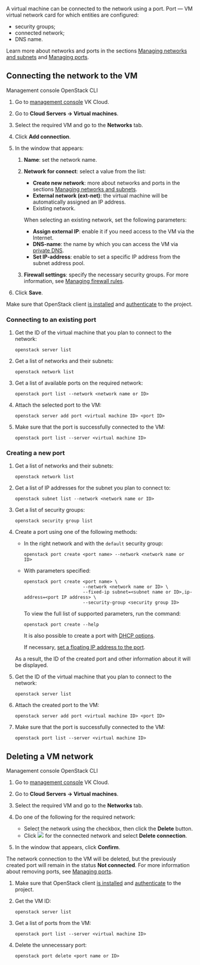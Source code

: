 A virtual machine can be connected to the network using a port. Port — VM virtual network card for which entities are configured:

- security groups;
- connected network;
- DNS name.

Learn more about networks and ports in the sections [Managing networks and subnets](/en/networks/vnet/instructions/net) and [Managing ports](/en/networks/vnet/instructions/ports).

## Connecting the network to the VM

<tabs>
<tablist>
<tab>Management console</tab>
<tab>OpenStack CLI</tab>
</tablist>
<tabpanel>

1. Go to [management console](https://msk.cloud.vk.com/app/en) VK Cloud.
2. Go to **Cloud Servers → Virtual machines**.
3. Select the required VM and go to the **Networks** tab.
4. Click **Add connection**.
5. In the window that appears:

   1. **Name**: set the network name.
   2. **Network for connect**: select a value from the list:

      - **Create new network**: more about networks and ports in the sections [Managing networks and subnets](/en/networks/vnet/instructions/net).
      - **External network (ext-net)**: the virtual machine will be automatically assigned an IP address.
      - Existing network.

      When selecting an existing network, set the following parameters:

      - **Assign external IP**: enable it if you need access to the VM via the Internet.
      - **DNS-name**: the name by which you can access the VM via [private DNS](/en/networks/dns/private-dns).
      - **Set IP-address**: enable to set a specific IP address from the subnet address pool.

   3. **Firewall settings**: specify the necessary security groups. For more information, see [Managing firewall rules](/en/networks/vnet/instructions/secgroups).

7. Click **Save**.

</tabpanel>
<tabpanel>

Make sure that OpenStack client [is installed](/en/tools-for-using-services/cli/openstack-cli#1_install_the_openstack_client) and [authenticate](/en/tools-for-using-services/cli/openstack-cli#3_complete_authentication) to the project.

### Connecting to an existing port

1. Get the ID of the virtual machine that you plan to connect to the network:

   ```console
   openstack server list
   ```

1. Get a list of networks and their subnets:

   ```console
   openstack network list
   ```

1. Get a list of available ports on the required network:

   ```console
   openstack port list --network <network name or ID>
   ```

1. Attach the selected port to the VM:

   ```console
   openstack server add port <virtual machine ID> <port ID>
   ```

1. Make sure that the port is successfully connected to the VM:

   ```console
   openstack port list --server <virtual machine ID>
   ```

### Creating a new port

1. Get a list of networks and their subnets:

   ```console
   openstack network list
   ```

1. Get a list of IP addresses for the subnet you plan to connect to:

   ```console
   openstack subnet list --network <network name or ID>
   ```

1. Get a list of security groups:

   ```console
   openstack security group list
   ```

1. Create a port using one of the following methods:

   - In the right network and with the `default` security group:

      ```console
      openstack port create <port name> --network <network name or ID>
      ```

   - With parameters specified:

      ```console
      openstack port create <port name> \
                            --network <network name or ID> \
                            --fixed-ip subnet=<subnet name or ID>,ip-address=<port IP address> \
                            --security-group <security group ID>
      ```

      To view the full list of supported parameters, run the command:

      ```console
      openstack port create --help
      ```

      It is also possible to create a port with [DHCP options](https://github.com/Juniper/contrail-controller/wiki/Extra-DHCP-Options).

      If necessary, [set a floating IP address to the port](/en/networks/vnet/instructions/ip/floating-ip).

   As a result, the ID of the created port and other information about it will be displayed.

1. Get the ID of the virtual machine that you plan to connect to the network:

   ```console
   openstack server list
   ```

1. Attach the created port to the VM:

   ```console
   openstack server add port <virtual machine ID> <port ID>
   ```

1. Make sure that the port is successfully connected to the VM:

   ```console
   openstack port list --server <virtual machine ID>
   ```

</tabpanel>
</tabs>

## Deleting a VM network

<tabs>
<tablist>
<tab>Management console</tab>
<tab>OpenStack CLI</tab>
</tablist>
<tabpanel>

1. Go to [management console](https://msk.cloud.vk.com/app/en) VK Cloud.
2. Go to **Cloud Servers → Virtual machines**.
3. Select the required VM and go to the **Networks** tab.
4. Do one of the following for the required network:

   - Select the network using the checkbox, then click the **Delete** button.
   - Click ![ ](/en/assets/more-icon.svg "inline") for the connected network and select **Delete connection**.

5. In the window that appears, click **Confirm**.

The network connection to the VM will be deleted, but the previously created port will remain in the status **Not connected**. For more information about removing ports, see [Managing ports](/en/networks/vnet/instructions/ports).

</tabpanel>
<tabpanel>

1. Make sure that OpenStack client [is installed](/en/tools-for-using-services/cli/openstack-cli#1_install_the_openstack_client) and [authenticate](/en/tools-for-using-services/cli/openstack-cli#3_complete_authentication) to the project.
2. Get the VM ID:

   ```console
   openstack server list
   ```

3. Get a list of ports from the VM:

   ```console
   openstack port list --server <virtual machine ID>
   ```

4. Delete the unnecessary port:

   ```console
   openstack port delete <port name or ID>
   ```

</tabpanel>
</tabs>
